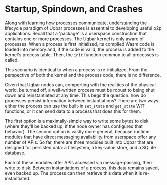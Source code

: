 # Startup, Spindown, and Crashes

Along with learning how processes communicate, understanding the lifecycle paradigm of Uqbar processes is essential to developing useful p2p applications.
Recall that a 'package' is a userspace construction that contains one or more processes. The Uqbar kernel is only aware of processes.
When a process is first initialized, its compiled Wasm code is loaded into memory and, if the code is valid, the process is added to the kernel's process table.
Then, the `init` function common to all processes is called.

This scenario is identical to when a process is re-initialized. From the perspective of both the kernel and the process code, there is no difference.

Given that Uqbar nodes can, comporting with the realities of the physical world, be turned off, a well-written process must be robust to being shut down and reinstantiated at any time.
This begs the question: how do processes persist information between instantiations?
There are two ways: either the process can use the built-in `set_state` and `get_state` WIT functions, or it can send data to a process that does this for them.

The first option is a maximally-simple way to write some bytes to disk (where they'll be backed up, if the node owner has configured that behavior).
The second option is vastly more general, because runtime modules that have direct messaging availability from userspace offer any number of APIs.
So far, there are three modules built into Uqbar that are designed for persisted data: a filesystem, a key-value store, and a SQLite database.

Each of these modules offer APIs accessed via message-passing, then write to disk. Between instantiations of a process, this data remains saved, even backed up. The process can then retrieve this data when it is re-instantiated.
